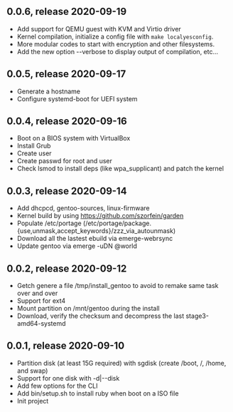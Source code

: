 ## 0.0.6, release 2020-09-19
* Add support for QEMU guest with KVM and Virtio driver
* Kernel compilation, initialize a config file with `make localyesconfig`.
* More modular codes to start with encryption and other filesystems.
* Add the new option --verbose to display output of compilation, etc...

## 0.0.5, release 2020-09-17
* Generate a hostname
* Configure systemd-boot for UEFI system

## 0.0.4, release 2020-09-16
* Boot on a BIOS system with VirtualBox
* Install Grub
* Create user
* Create passwd for root and user
* Check lsmod to install deps (like wpa_supplicant) and patch the kernel

## 0.0.3, release 2020-09-14
* Add dhcpcd, gentoo-sources, linux-firmware
* Kernel build by using https://github.com/szorfein/garden
* Populate /etc/portage (/etc/portage/package.{use,unmask,accept_keywords}/zzz_via_autounmask)
* Download all the lastest ebuild via emerge-webrsync
* Update gentoo via emerge -uDN @world

## 0.0.2, release 2020-09-12
* Getch genere a file /tmp/install_gentoo to avoid to remake same task over and over
* Support for ext4
* Mount partition on /mnt/gentoo during the install
* Download, verify the checksum and decompress the last stage3-amd64-systemd

## 0.0.1, release 2020-09-10
* Partition disk (at least 15G required) with sgdisk (create /boot, /, /home, and swap)
* Support for one disk with -d|--disk
* Add few options for the CLI
* Add bin/setup.sh to install ruby when boot on a ISO file
* Init project
